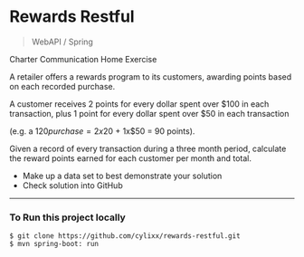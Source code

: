 Rewards Restful
===============================

> WebAPI / Spring

 
Charter Communication Home Exercise

A retailer offers a rewards program to its customers, awarding points based on each recorded purchase.

 

A customer receives 2 points for every dollar spent over $100 in each transaction, plus 1 point for every dollar spent over $50 in each transaction

(e.g. a $120 purchase = 2x$20 + 1x$50 = 90 points).

 

Given a record of every transaction during a three month period, calculate the reward points earned for each customer per month and total.

* Make up a data set to best demonstrate your solution
* Check solution into GitHub


  

------------------------------------------------------------


### To Run this project locally
```shell
$ git clone https://github.com/cylixx/rewards-restful.git
$ mvn spring-boot: run
